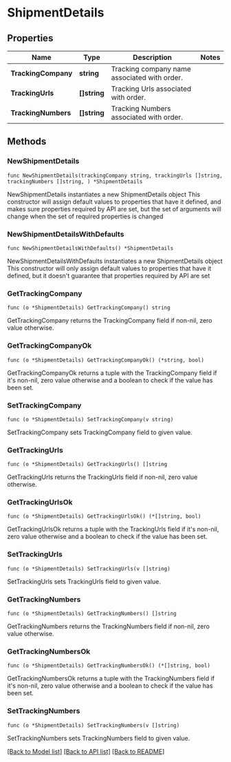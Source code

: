# ShipmentDetails

## Properties

Name | Type | Description | Notes
------------ | ------------- | ------------- | -------------
**TrackingCompany** | **string** | Tracking company name associated with order. | 
**TrackingUrls** | **[]string** | Tracking Urls associated with order. | 
**TrackingNumbers** | **[]string** | Tracking Numbers associated with order. | 

## Methods

### NewShipmentDetails

`func NewShipmentDetails(trackingCompany string, trackingUrls []string, trackingNumbers []string, ) *ShipmentDetails`

NewShipmentDetails instantiates a new ShipmentDetails object
This constructor will assign default values to properties that have it defined,
and makes sure properties required by API are set, but the set of arguments
will change when the set of required properties is changed

### NewShipmentDetailsWithDefaults

`func NewShipmentDetailsWithDefaults() *ShipmentDetails`

NewShipmentDetailsWithDefaults instantiates a new ShipmentDetails object
This constructor will only assign default values to properties that have it defined,
but it doesn't guarantee that properties required by API are set

### GetTrackingCompany

`func (o *ShipmentDetails) GetTrackingCompany() string`

GetTrackingCompany returns the TrackingCompany field if non-nil, zero value otherwise.

### GetTrackingCompanyOk

`func (o *ShipmentDetails) GetTrackingCompanyOk() (*string, bool)`

GetTrackingCompanyOk returns a tuple with the TrackingCompany field if it's non-nil, zero value otherwise
and a boolean to check if the value has been set.

### SetTrackingCompany

`func (o *ShipmentDetails) SetTrackingCompany(v string)`

SetTrackingCompany sets TrackingCompany field to given value.


### GetTrackingUrls

`func (o *ShipmentDetails) GetTrackingUrls() []string`

GetTrackingUrls returns the TrackingUrls field if non-nil, zero value otherwise.

### GetTrackingUrlsOk

`func (o *ShipmentDetails) GetTrackingUrlsOk() (*[]string, bool)`

GetTrackingUrlsOk returns a tuple with the TrackingUrls field if it's non-nil, zero value otherwise
and a boolean to check if the value has been set.

### SetTrackingUrls

`func (o *ShipmentDetails) SetTrackingUrls(v []string)`

SetTrackingUrls sets TrackingUrls field to given value.


### GetTrackingNumbers

`func (o *ShipmentDetails) GetTrackingNumbers() []string`

GetTrackingNumbers returns the TrackingNumbers field if non-nil, zero value otherwise.

### GetTrackingNumbersOk

`func (o *ShipmentDetails) GetTrackingNumbersOk() (*[]string, bool)`

GetTrackingNumbersOk returns a tuple with the TrackingNumbers field if it's non-nil, zero value otherwise
and a boolean to check if the value has been set.

### SetTrackingNumbers

`func (o *ShipmentDetails) SetTrackingNumbers(v []string)`

SetTrackingNumbers sets TrackingNumbers field to given value.



[[Back to Model list]](../README.md#documentation-for-models) [[Back to API list]](../README.md#documentation-for-api-endpoints) [[Back to README]](../README.md)


